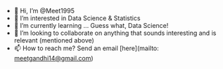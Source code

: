 - 👋 Hi, I’m @Meet1995
- 👀 I’m interested in Data Science & Statistics
- 🌱 I’m currently learning ... Guess what, Data Science!
- 💞️ I’m looking to collaborate on anything that sounds interesting and is relevant (mentioned above)
- 📫 How to reach me? Send an email [here](mailto: meetgandhi14@gmail.com)

<!---
Meet1995/Meet1995 is a ✨ special ✨ repository because its `README.md` (this file) appears on your GitHub profile.
You can click the Preview link to take a look at your changes.
--->
